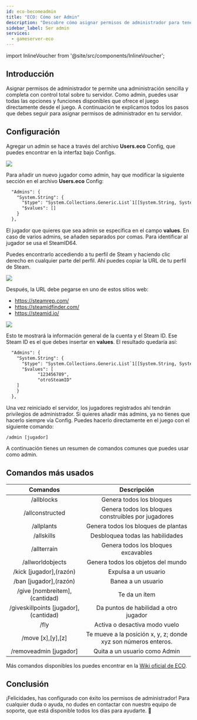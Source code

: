 ```yaml
---
id: eco-becomeadmin
title: "ECO: Cómo ser Admin"
description: "Descubre cómo asignar permisos de administrador para tener control total del servidor y gestionar el juego de forma eficiente → Aprende más ahora"
sidebar_label: Ser admin
services:
  - gameserver-eco
---
```


import InlineVoucher from '@site/src/components/InlineVoucher';

## Introducción
Asignar permisos de administrador te permite una administración sencilla y completa con control total sobre tu servidor. Como admin, puedes usar todas las opciones y funciones disponibles que ofrece el juego directamente desde el juego. A continuación te explicamos todos los pasos que debes seguir para asignar permisos de administrador en tu servidor.  
<InlineVoucher />

## Configuración
Agregar un admin se hace a través del archivo **Users.eco** Config, que puedes encontrar en la interfaz bajo Configs.

![](https://screensaver01.zap-hosting.com/index.php/s/ACgPpyPfGmnmi8X/preview)

Para añadir un nuevo jugador como admin, hay que modificar la siguiente sección en el archivo **Users.eco** Config:

```xml
  "Admins": {
    "System.String": {
      "$type": "System.Collections.Generic.List`1[[System.String, System.Private.CoreLib]], System.Private.CoreLib",
      "$values": []
    }
  },
```

El jugador que quieres que sea admin se especifica en el campo **values**. En caso de varios admins, se añaden separados por comas. Para identificar al jugador se usa el SteamID64.

Puedes encontrarlo accediendo a tu perfil de Steam y haciendo clic derecho en cualquier parte del perfil. Ahí puedes copiar la URL de tu perfil de Steam.

![](https://screensaver01.zap-hosting.com/index.php/s/YQoe4tpFzbRTAqd/preview)

Después, la URL debe pegarse en uno de estos sitios web:

- https://steamrep.com/
- https://steamidfinder.com/
- https://steamid.io/

![](https://screensaver01.zap-hosting.com/index.php/s/3RSya5KbWGfcgHr/preview)

Esto te mostrará la información general de la cuenta y el Steam ID. Ese Steam ID es el que debes insertar en **values**. El resultado quedaría así:

```xml
  "Admins": {
    "System.String": {
      "$type": "System.Collections.Generic.List`1[[System.String, System.Private.CoreLib]], System.Private.CoreLib",
      "$values": [
			"123456789",
			"otroSteamID"
	]
    }
  },
```

Una vez reiniciado el servidor, los jugadores registrados ahí tendrán privilegios de administrador. Si quieres añadir más admins, ya no tienes que hacerlo siempre vía Config. Puedes hacerlo directamente en el juego con el siguiente comando:

```
/admin [jugador]
```

A continuación tienes un resumen de comandos comunes que puedes usar como admin.

## Comandos más usados

|              Comandos              |                      Descripción                       |
| :--------------------------------: | :----------------------------------------------------: |
|             /allblocks             |                   Genera todos los bloques             |
|          /allconstructed           |         Genera todos los bloques construibles por jugadores         |
|             /allplants             |                Genera todos los bloques de plantas                 |
|             /allskills             |                   Desbloquea todas las habilidades                   |
|            /allterrain             |               Genera todos los bloques excavables               |
|          /allworldobjects          |                Genera todos los objetos del mundo                |
|      /kick [jugador],(razón)       |                      Expulsa a un usuario                      |
|       /ban [jugador],(razón)       |                      Banea a un usuario                       |
|     /give [nombreitem],(cantidad)      |                 Te da un ítem                  |
| /giveskillpoints [jugador],(cantidad) |           Da puntos de habilidad a otro jugador           |
|                /fly                |                    Activa o desactiva modo vuelo                    |
|         /move [x],[y],[z]          | Te mueve a la posición x, y, z; donde xyz son números enteros. |
|       /removeadmin [jugador]        |               Quita a un usuario como Admin               |

Más comandos disponibles los puedes encontrar en la [Wiki oficial de ECO](https://eco.gamepedia.com/Chat_Commands).

## Conclusión

¡Felicidades, has configurado con éxito los permisos de administrador! Para cualquier duda o ayuda, no dudes en contactar con nuestro equipo de soporte, que está disponible todos los días para ayudarte. 🙂

<InlineVoucher />